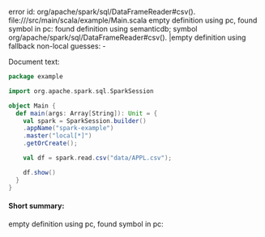 error id: org/apache/spark/sql/DataFrameReader#csv().
file://<WORKSPACE>/src/main/scala/example/Main.scala
empty definition using pc, found symbol in pc: 
found definition using semanticdb; symbol org/apache/spark/sql/DataFrameReader#csv().
|empty definition using fallback
non-local guesses:
	 -

Document text:

```scala
package example

import org.apache.spark.sql.SparkSession

object Main {
  def main(args: Array[String]): Unit = {
    val spark = SparkSession.builder()
    .appName("spark-example")
    .master("local[*]")
    .getOrCreate();

    val df = spark.read.csv("data/APPL.csv");

    df.show()
  }
}
```

#### Short summary: 

empty definition using pc, found symbol in pc: 